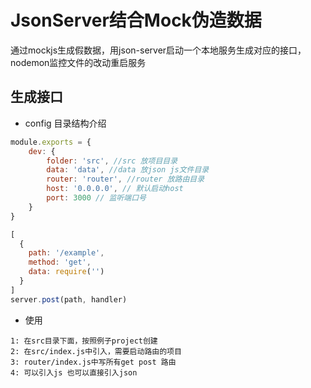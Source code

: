 # JsonServer结合Mock伪造数据
  通过mockjs生成假数据，用json-server启动一个本地服务生成对应的接口，nodemon监控文件的改动重启服务


## 生成接口
- config 目录结构介绍
```js
module.exports = {
    dev: {
        folder: 'src', //src 放项目目录
        data: 'data', //data 放json js文件目录
        router: 'router', //router 放路由目录 
        host: '0.0.0.0', // 默认启动host
        port: 3000 // 监听端口号
    }
}
```

```js 骨架
[
  {
    path: '/example',
    method: 'get',
    data: require('')
  }
]
server.post(path, handler)
```

- 使用
```
1: 在src目录下面，按照例子project创建
2: 在src/index.js中引入，需要启动路由的项目
3: router/index.js中写所有get post 路由
4: 可以引入js 也可以直接引入json
```